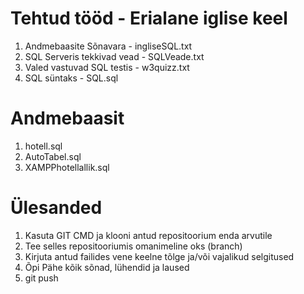 # Tehtud tööd - Erialane iglise keel

1. Andmebaasite Sõnavara - ingliseSQL.txt
2. SQL Serveris tekkivad vead - SQLVeade.txt
3. Valed vastuvad SQL testis - w3quizz.txt
4. SQL süntaks - SQL.sql

# Andmebaasit

1. hotell.sql
2. AutoTabel.sql
3. XAMPPhotellallik.sql

# Ülesanded

1. Kasuta GIT CMD ja klooni antud repositoorium enda arvutile
2. Tee selles repositooriumis omanimeline oks (branch)
3. Kirjuta antud failides vene keelne tõlge ja/või vajalikud selgitused
4. Õpi Pähe kõik sõnad, lühendid ja laused
5. git push
